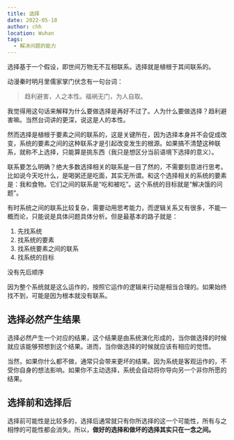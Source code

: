 ```yaml
---
title: 选择
date: 2022-05-18
author: chh
location: Wuhan
tags:
  - 解决问题的能力
---
```


选择基于一个假设，即世间万物无不互相联系。选择就是植根于其间联系的。

动漫秦时明月里儒家掌门伏念有一句台词：

> 趋利避害，人之本性。福祸无门，为人自取。

我觉得用这句话来解释为什么要做选择是再好不过了。人为什么要做选择？趋利避害嘛。当然台词讲的更深，说这是人的本性。

然而选择是植根于要素之间的联系的，这是关键所在，因为选择本身并不会促成改变，系统的要素之间的这种联系才是引起改变发生的根源。如果搞不清楚这种联系，就称不上选择，只能算是挑东西（我只是想区分当前语境下选择的意义）。

联系要怎么明确？绝大多数选择相关的联系是一目了然的，不需要刻意进行思考。比如说今天吃什么，是喝粥还是吃面，其实无所谓。和这个选择相关的系统的要素是：我和食物。它们之间的联系是“吃和被吃”。这个系统的目标就是“解决饿的问题”。

有时系统之间的联系比较复杂，需要动用思考能力，而逻辑关系又有很多，不能一概而论，只能说是具体问题具体分析。但是最基本的路子就是：

1. 先找系统
2. 找系统的要素
3. 找系统要素之间的联系
4. 找系统的目标

没有先后顺序

因为整个系统就是这么运作的，按照它运作的逻辑来行动是相当合理的。如果始终找不到，可能是因为根本就没有联系。

## 选择必然产生结果

选择必然产生一个对应的结果，这个结果是由系统演化形成的，当你做选择的时候就应该能够预想到这个结果。进而，当你做选择的时候就应该有相应的觉悟。

当然，如果你什么都不做，通常只会带来更坏的结果。因为系统是客观运作的，不受你自身的想法影响。如果你不主动选择，系统会自动将你导向另一个非你所愿的结果。

## 选择前和选择后

选择前可能性是比较多的，选择后通常就只有你所选择的这一个可能性，所有与之相悖的可能性都会消失。所以，**做好的选择和做坏的选择其实只在一念之间。**